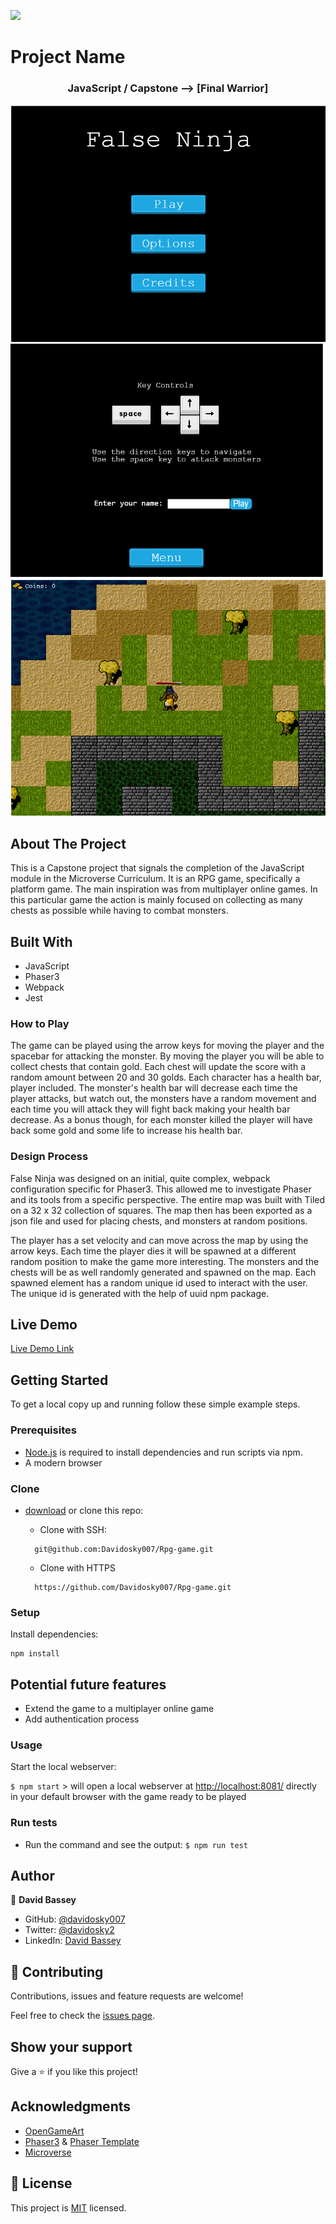 ![](https://img.shields.io/badge/Microverse-blueviolet)

# Project Name

  <h3 align="center">JavaScript / Capstone --> [Final Warrior]</h3>

![screenshot](./assets/Screenshot1.png)
![screenshot](./assets/Screenshot2.png)
![screenshot](./assets/Screenshot3.png)

<!-- ABOUT THE PROJECT -->
## About The Project

This is a Capstone project that signals the completion of the JavaScript module in the Microverse Curriculum.
It is an RPG game, specifically a platform game. The main inspiration was from multiplayer online games.
In this particular game the action is mainly focused on collecting as many chests as possible while having to combat monsters.

## Built With

* JavaScript
* Phaser3
* Webpack
* Jest

### How to Play

The game can be played using the arrow keys for moving the player and the spacebar for attacking the monster.
By moving the player you will be able to collect chests that contain gold. Each chest will update the score with a random amount between 20 and 30 golds.
Each character has a health bar, player included. The monster's health bar will decrease each time the player attacks, but watch out, the monsters have a random movement and each time you will attack they will fight back making your health bar decrease.
As a bonus though, for each monster killed the player will have back some gold and some life to increase his health bar.

### Design Process

False Ninja was designed on an initial, quite complex, webpack configuration specific for Phaser3. This allowed me to investigate Phaser and its tools from a specific perspective. The entire map was built with Tiled on a 32 x 32 collection of squares. The map then has been exported as a json file and used for placing chests, and monsters at random positions.

The player has a set velocity and can move across the map by using the arrow keys. Each time the player dies it will be spawned at a different random position to make the game more interesting. The monsters and the chests will be as well randomly generated and spawned on the map. Each spawned element has a random unique id used to interact with the user. The unique id is generated with the help of uuid npm package.

## Live Demo

[Live Demo Link](https://livedemo.com)

## Getting Started

To get a local copy up and running follow these simple example steps.

### Prerequisites

* [Node.js](https://nodejs.org/) is required to install dependencies and run scripts via npm.
* A modern browser

### Clone

* [download](https://github.com/Davidosky007/Rpg-game/archive/refs/heads/feature-1.zip) or clone this repo:
  * Clone with SSH:

  ```
    git@github.com:Davidosky007/Rpg-game.git
  ```

  * Clone with HTTPS

  ```
    https://github.com/Davidosky007/Rpg-game.git

### Setup

Install dependencies:

```
npm install
```

## Potential future features

* Extend the game to a multiplayer online game
* Add authentication process

### Usage

Start the local webserver:

```$ npm start``` > will open a local webserver at <http://localhost:8081/> directly in your default browser with the game ready to be played

### Run tests

* Run the command and see the output:
```$ npm run test```

## Author

👤 **David Bassey**

* GitHub: [@davidosky007](https://github.com/davidosky007)
* Twitter: [@davidosky2](https://twitter.com/Davidosky2)
* LinkedIn: [David Bassey](https://www.linkedin.com/in/david-bassey-akan/)

## :handshake: Contributing

Contributions, issues and feature requests are welcome!

Feel free to check the [issues page](https://github.com/Davidosky007/Rpg-game/issues).

## Show your support

Give a :star: if you like this project!

## Acknowledgments

* [OpenGameArt](https://opengameart.org/)
* [Phaser3](https://phaser.io/phaser3) & [Phaser Template](https://github.com/photonstorm/phaser3-project-template)
* [Microverse](https://www.microverse.org/)

## 📝 License

This project is [MIT](lic.url) licensed.
